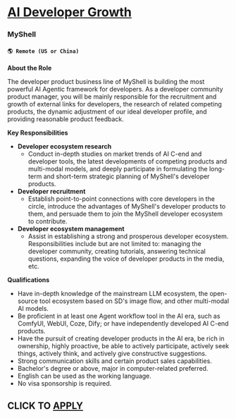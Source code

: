# [AI Developer Growth](https://www.remotewlb.com/apply/ai-developer-growth)  
### MyShell  
#### `🌎 Remote (US or China)`  

**About the Role**

The developer product business line of MyShell is building the most powerful AI Agentic framework for developers. As a developer community product manager, you will be mainly responsible for the recruitment and growth of external links for developers, the research of related competing products, the dynamic adjustment of our ideal developer profile, and providing reasonable product feedback.

**Key Responsibilities**

  * **Developer ecosystem research**
    * Conduct in-depth studies on market trends of AI C-end and developer tools, the latest developments of competing products and multi-modal models, and deeply participate in formulating the long-term and short-term strategic planning of MyShell's developer products.
  * **Developer recruitment**
    * Establish point-to-point connections with core developers in the circle, introduce the advantages of MyShell's developer products to them, and persuade them to join the MyShell developer ecosystem to contribute.
  * **Developer ecosystem management**
    * Assist in establishing a strong and prosperous developer ecosystem. Responsibilities include but are not limited to: managing the developer community, creating tutorials, answering technical questions, expanding the voice of developer products in the media, etc.

**Qualifications**

  * Have in-depth knowledge of the mainstream LLM ecosystem, the open-source tool ecosystem based on SD's image flow, and other multi-modal AI models.
  * Be proficient in at least one Agent workflow tool in the AI era, such as ComfyUI, WebUI, Coze, Dify; or have independently developed AI C-end products.
  * Have the pursuit of creating developer products in the AI era, be rich in ownership, highly proactive, be able to actively participate, actively seek things, actively think, and actively give constructive suggestions.
  * Strong communication skills and certain product sales capabilities.
  * Bachelor's degree or above, major in computer-related preferred.
  * English can be used as the working language.
  * No visa sponsorship is required.

  
## CLICK TO [APPLY](https://www.remotewlb.com/apply/ai-developer-growth)


